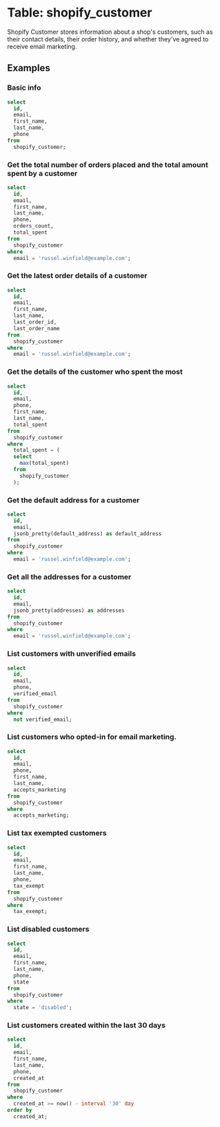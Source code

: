 # Table: shopify_customer

Shopify Customer stores information about a shop's customers, such as their contact details, their order history, and whether they've agreed to receive email marketing.

## Examples

### Basic info

```sql
select
  id,
  email,
  first_name,
  last_name,
  phone
from
  shopify_customer;
```

### Get the total number of orders placed and the total amount spent by a customer

```sql
select
  id,
  email,
  first_name,
  last_name,
  phone,
  orders_count,
  total_spent
from
  shopify_customer
where
  email = 'russel.winfield@example.com';
```

### Get the latest order details of a customer

```sql
select
  id,
  email,
  first_name,
  last_name,
  last_order_id,
  last_order_name
from
  shopify_customer
where
  email = 'russel.winfield@example.com';
```

### Get the details of the customer who spent the most

```sql
select 
  id,
  email,
  phone,
  first_name,
  last_name,
  total_spent
from
  shopify_customer
where
  total_spent = (
  select
    max(total_spent)
  from
    shopify_customer
  );
```

### Get the default address for a customer

```sql
select
  id,
  email,
  jsonb_pretty(default_address) as default_address
from
  shopify_customer
where
  email = 'russel.winfield@example.com';
```

### Get all the addresses for a customer

```sql
select
  id,
  email,
  jsonb_pretty(addresses) as addresses
from
  shopify_customer
where
  email = 'russel.winfield@example.com';
```

### List customers with unverified emails

```sql
select
  id,
  email,
  phone,
  verified_email
from
  shopify_customer
where
  not verified_email;
```

### List customers who opted-in for email marketing.

```sql
select
  id,
  email,
  phone,
  first_name,
  last_name,
  accepts_marketing
from
  shopify_customer
where
  accepts_marketing;
```

### List tax exempted customers

```sql
select
  id,
  email,
  first_name,
  last_name,
  phone,
  tax_exempt
from
  shopify_customer
where
  tax_exempt;
```

### List disabled customers

```sql
select
  id,
  email,
  first_name,
  last_name,
  phone,
  state
from
  shopify_customer
where
  state = 'disabled';
```

### List customers created within the last 30 days

```sql
select
  id,
  email,
  first_name,
  last_name,
  phone,
  created_at
from
  shopify_customer
where
  created_at >= now() - interval '30' day
order by
  created_at;
```
